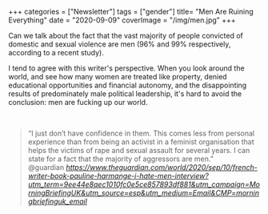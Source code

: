 +++
categories = ["Newsletter"]
tags = ["gender"]
title= "Men Are Ruining Everything"
date = "2020-09-09"
coverImage = "/img/men.jpg"
+++

Can we talk about the fact that the vast majority of people convicted of domestic and sexual violence are men (96% and 99% respectively, according to a recent study).

<!--more-->

I tend to agree with this writer's perspective. When you look around the world, and see how many women are treated like property, denied educational opportunities and financial autonomy, and the disappointing results of predominately male political leadership, it's hard to avoid the conclusion: men are fucking up our world.

<br>

<blockquote class="quoteback" darkmode="" data-title="'We%20should%20have%20the%20right%20not%20to%20like%20men'%3A%20the%20French%20writer%20at%20centre%20of%20literary%20storm" data-author="@guardian" cite="https://www.theguardian.com/world/2020/sep/10/french-writer-book-pauline-harmange-i-hate-men-interview?utm_term=9ee44e8aec1010fc0e5ce857893df881&utm_campaign=MorningBriefingUK&utm_source=esp&utm_medium=Email&CMP=morningbriefinguk_email">
                      “I just don’t have confidence in them. This comes less from personal experience than from being an activist in a feminist organisation that helps the victims of rape and sexual assault for several years. I can state for a fact that the majority of aggressors are men.”
                      <footer>@guardian <cite><a href="https://www.theguardian.com/world/2020/sep/10/french-writer-book-pauline-harmange-i-hate-men-interview?utm_term=9ee44e8aec1010fc0e5ce857893df881&utm_campaign=MorningBriefingUK&utm_source=esp&utm_medium=Email&CMP=morningbriefinguk_email">https://www.theguardian.com/world/2020/sep/10/french-writer-book-pauline-harmange-i-hate-men-interview?utm_term=9ee44e8aec1010fc0e5ce857893df881&utm_campaign=MorningBriefingUK&utm_source=esp&utm_medium=Email&CMP=morningbriefinguk_email</a></cite></footer>
                      </blockquote>
                      <script note="" src="https://cdn.jsdelivr.net/gh/Blogger-Peer-Review/quotebacks@1/quoteback.js"></script>



